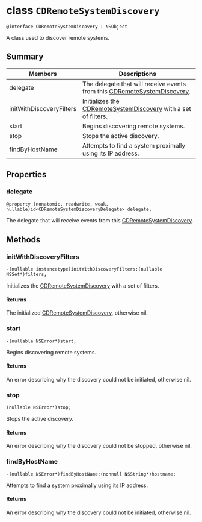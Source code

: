 # class `CDRemoteSystemDiscovery` 

```
@interface CDRemoteSystemDiscovery : NSObject
```  

A class used to discover remote systems.

## Summary

 Members                        | Descriptions                                
--------------------------------|---------------------------------------------
delegate | The delegate that will receive events from this [CDRemoteSystemDiscovery](CDRemoteSystemDiscovery.md).
initWithDiscoveryFilters | Initializes the [CDRemoteSystemDiscovery](CDRemoteSystemDiscovery.md) with a set of filters.
start | Begins discovering remote systems.
stop | Stops the active discovery.
findByHostName | Attempts to find a system proximally using its IP address.

## Properties

### delegate
`@property (nonatomic, readwrite, weak, nullable)id<CDRemoteSystemDiscoveryDelegate> delegate;`

The delegate that will receive events from this [CDRemoteSystemDiscovery](CDRemoteSystemDiscovery.md).

## Methods

### initWithDiscoveryFilters
`-(nullable instancetype)initWithDiscoveryFilters:(nullable NSSet*)filters;` 

Initializes the [CDRemoteSystemDiscovery](CDRemoteSystemDiscovery.md) with a set of filters.

#### Returns
The initialized [CDRemoteSystemDiscovery](CDRemoteSystemDiscovery.md), otherwise nil.

### start
`-(nullable NSError*)start;` 

Begins discovering remote systems.

#### Returns
An error describing why the discovery could not be initiated, otherwise nil.

### stop
`(nullable NSError*)stop;` 

Stops the active discovery.

#### Returns
An error describing why the discovery could not be stopped, otherwise nil.

### findByHostName
`-(nullable NSError*)findByHostName:(nonnull NSString*)hostname;` 

Attempts to find a system proximally using its IP address.

#### Returns
An error describing why the discovery could not be initiated, otherwise nil.